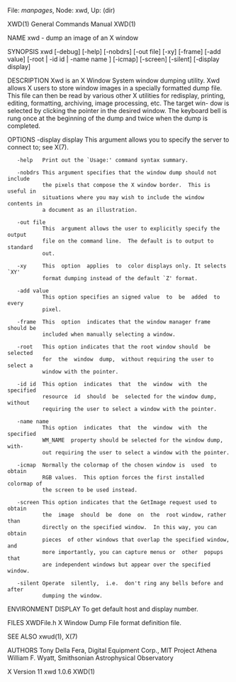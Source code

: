 File: *manpages*,  Node: xwd,  Up: (dir)

XWD(1)                      General Commands Manual                     XWD(1)



NAME
       xwd - dump an image of an X window

SYNOPSIS
       xwd  [-debug] [-help] [-nobdrs] [-out file] [-xy] [-frame] [-add value]
       [-root | -id id | -name name ] [-icmap] [-screen]  [-silent]  [-display
       display]

DESCRIPTION
       Xwd  is  an X Window System window dumping utility.  Xwd allows X users
       to store window images in a specially formatted dump file.   This  file
       can  then be read by various other X utilities for redisplay, printing,
       editing, formatting, archiving, image processing, etc.  The target win-
       dow  is  selected  by  clicking the pointer in the desired window.  The
       keyboard bell is rung once at the beginning of the dump and twice  when
       the dump is completed.

OPTIONS
       -display display
               This  argument  allows you to specify the server to connect to;
               see X(7).

       -help   Print out the `Usage:' command syntax summary.

       -nobdrs This argument specifies that the window dump should not include
               the pixels that compose the X window border.  This is useful in
               situations where you may wish to include the window contents in
               a document as an illustration.

       -out file
               This  argument allows the user to explicitly specify the output
               file on the command line.  The default is to output to standard
               out.

       -xy     This  option  applies  to  color displays only. It selects `XY'
               format dumping instead of the default `Z' format.

       -add value
               This option specifies an signed value  to  be  added  to  every
               pixel.

       -frame  This  option  indicates that the window manager frame should be
               included when manually selecting a window.

       -root   This option indicates that the root window should  be  selected
               for  the  window  dump,  without requiring the user to select a
               window with the pointer.

       -id id  This option  indicates  that  the  window  with  the  specified
               resource  id  should  be  selected for the window dump, without
               requiring the user to select a window with the pointer.

       -name name
               This option  indicates  that  the  window  with  the  specified
               WM_NAME  property should be selected for the window dump, with-
               out requiring the user to select a window with the pointer.

       -icmap  Normally the colormap of the chosen window is  used  to  obtain
               RGB values.  This option forces the first installed colormap of
               the screen to be used instead.

       -screen This option indicates that the GetImage request used to  obtain
               the  image  should  be  done  on  the  root window, rather than
               directly on the specified window.  In this way, you can  obtain
               pieces  of other windows that overlap the specified window, and
               more importantly, you can capture menus or  other  popups  that
               are independent windows but appear over the specified window.

       -silent Operate  silently,  i.e.  don't ring any bells before and after
               dumping the window.

ENVIRONMENT
       DISPLAY To get default host and display number.

FILES
       XWDFile.h
               X Window Dump File format definition file.

SEE ALSO
       xwud(1), X(7)

AUTHORS
       Tony Della Fera, Digital Equipment Corp., MIT Project Athena
       William F. Wyatt, Smithsonian Astrophysical Observatory



X Version 11                       xwd 1.0.6                            XWD(1)
